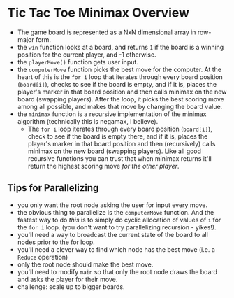 # Tic Tac Toe Minimax Overview

* The game board is represented as a NxN dimensional array in row-major form.
* the `win` function looks at a board, and returns `1` if the board is a winning position for the current player, and -1 otherwise.
* the `playerMove()` function gets user input.  
* the `computerMove` function picks the best move for the computer.  At the heart of this is the `for i` loop that iterates through every board position (`board[i]`), checks to see if the board is empty, and if it is, places the player's marker in that board position and then calls minimax on the new board (swapping players).  After the loop, it picks the best scoring move among all possible, and makes that move by changing the board value.
* the `minimax` function is a recursive implementation of the minimax algorithm (technically this is negamax, I believe).  
    * The `for i` loop iterates through every board position (`board[i]`), check to see if the board is empty there, and if it is, places the player's marker in that board position and then (recursively) calls minimax on the new board (swapping players).  Like all good recursive functions you can trust that when minimax returns it'll return the highest scoring move *for the other player*.  


## Tips for Parallelizing

* you only want the root node asking the user for input every move.
* the obvious thing to parallelize is the `computerMove` function.  And the fastest way to do *this* is to simply do cyclic allocation of values of `i` for the `for i` loop. (you don't want to try parallelizing recursion - yikes!).
* you'll need a way to broadcast the current state of the board to all nodes prior to the for loop.
* you'll need a clever way to find which node has the best move (i.e. a `Reduce` operation)
* only the root node should make the best move.
* you'll need to modify `main` so that only the root node draws the board and asks the player for their move. 
* challenge: scale up to bigger boards.
